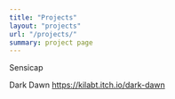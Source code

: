 ```yaml
---
title: "Projects"
layout: "projects"
url: "/projects/"
summary: project page
---
```


Sensicap

Dark Dawn https://kilabt.itch.io/dark-dawn

